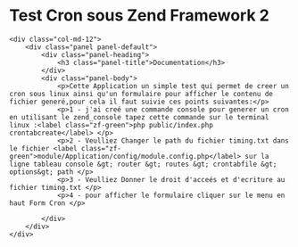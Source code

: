 <div class="container">
            <div class="jumbotron">
    <h1>Test Cron sous <span class="zf-green">Zend Framework 2</span></h1>
</div>

<div class="row">

    <div class="col-md-12">
        <div class="panel panel-default">
            <div class="panel-heading">
                <h3 class="panel-title">Documentation</h3>
            </div>
            <div class="panel-body">
                <p>Cette Application un simple test qui permet de creer un cron sous linux ainsi qu'un formulaire pour afficher le contenu de fichier generé,pour cela il faut suivie ces points suivantes:</p>
                <p>1 - j'ai creé une commande console pour generer un cron en utilisant le zend_console tapez cette commande sur le terminal linux :<label class="zf-green">php public/index.php crontabcreate</label> </p>
                <p>2 - Veulliez Changer le path du fichier timing.txt dans le fichier <label class="zf-green">module/Application/config/module.config.php</label> sur la ligne tableau console &gt; router &gt; routes &gt; crontabfile &gt; options&gt; path </p>
                <p>3 - Veulliez Donner le droit d'acceés et d'ecriture au fichier timing.txt </p>
                <p>4 - pour afficher le formulaire cliquer sur le menu en haut Form Cron </p>
                
            </div>
        </div>
    </div>
</div>
